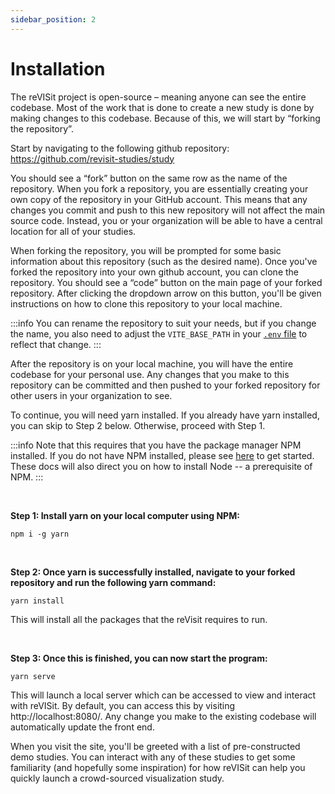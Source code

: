 ```yaml
---
sidebar_position: 2
---
```


# Installation


The reVISit project is open-source – meaning anyone can see the entire codebase. Most of the work that is done to create a new study is done by making changes to this codebase. Because of this, we will start by “forking the repository”.

Start by navigating to the following github repository: https://github.com/revisit-studies/study

You should see a “fork” button on the same row as the name of the repository. When you fork a repository, you are essentially creating your own copy of the repository in your GitHub account. This means that any changes you commit and push to this new repository will not affect the main source code. Instead, you or your organization will be able to have a central location for all of your studies. 

When forking the repository, you will be prompted for some basic information about this repository (such as the desired name). Once you've forked the repository into your own github account, you can clone the repository. You should see a “code” button on the main page of your forked repository. After clicking the dropdown arrow on this button, you'll be given instructions on how to clone this repository to your local machine.

:::info
You can rename the repository to suit your needs, but if you change the name, you also need to adjust the `VITE_BASE_PATH` in your [`.env` file](https://github.com/revisit-studies/study/blob/main/.env) to reflect that change.
:::

After the repository is on your local machine, you will have the entire codebase for your personal use. Any changes that you make to this repository can be committed and then pushed to your forked repository for other users in your organization to see.

To continue, you will need yarn installed. If you already have yarn installed, you can skip to Step 2 below. Otherwise, proceed with Step 1. 

:::info
Note that this requires that you have the package manager NPM installed. If you do not have NPM installed, please see <a href="https://docs.npmjs.com/downloading-and-installing-node-js-and-npm" targe="_blank">here</a> to get started. These docs will also direct you on how to install Node -- a prerequisite of NPM.
:::

<br/>


**Step 1: Install yarn on your local computer using NPM:**

	npm i -g yarn

<br/>

**Step 2: Once yarn is successfully installed, navigate to your forked repository and run the following yarn command:**
	
	yarn install

This will install all the packages that the reVisit requires to run.

<br/>

**Step 3: Once this is finished, you can now start the program:**

	yarn serve

This will launch a local server which can be accessed to view and interact with reVISit. By default, you can access this by visiting http://localhost:8080/. Any change you make to the existing codebase will automatically update the front end.

When you visit the site, you'll be greeted with a list of pre-constructed demo studies. You can interact with any of these studies to get some familiarity (and hopefully some inspiration) for how reVISit can help you quickly launch a crowd-sourced visualization study.
